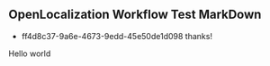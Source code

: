 ## OpenLocalization Workflow Test MarkDown
* ff4d8c37-9a6e-4673-9edd-45e50de1d098 
thanks!

Hello world